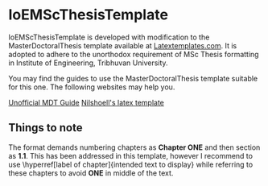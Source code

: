 # IoEMScThesisTemplate

IoEMScThesisTemplate is developed with modification to the MasterDoctoralThesis template available at [Latextemplates.com](http://www.latextemplates.com/template/masters-doctoral-thesis). It is adopted to adhere to the unorthodox requirement of MSc Thesis formatting in Institute of Engineering, Tribhuvan University.

You may find the guides to use the MasterDoctoralThesis template suitable for this one. The following websites may help you.

[Unofficial MDT Guide](https://github.com/johannesbottcher/MDT-Quick-Manual)
[Nilshoell's latex template](https://github.com/nilshoell/latex-template)

## Things to note
The format demands numbering chapters as **Chapter ONE** and then section as **1.1**. This has been addressed in this template, however I recommend to use \hyperref[label of chapter]{intended text to display} while referring to these chapters to avoid **ONE** in middle of the text.

